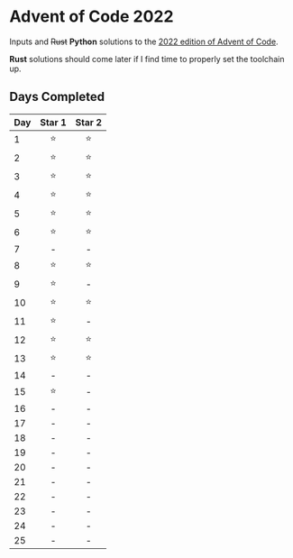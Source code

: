 # Advent of Code 2022

Inputs and ~~Rust~~ **Python** solutions to the [2022 edition of Advent of Code](https://adventofcode.com/2022).

**Rust** solutions should come later if I find time to properly set the toolchain up.

## Days Completed

Day | Star 1 | Star 2
----|:------:|:-----:
1   | ⭐     | ⭐ 
2 | ⭐ | ⭐
3 | ⭐ | ⭐
4 | ⭐ | ⭐
5 | ⭐ | ⭐
6 | ⭐ | ⭐
7 | - | -
8 | ⭐ | ⭐
9 | ⭐ | -
10 | ⭐ | ⭐
11 | ⭐ | -
12 | ⭐ | ⭐
13 | ⭐ | ⭐
14 | - | -
15 | ⭐ | -
16 | - | -
17 | - | -
18 | - | -
19 | - | -
20 | - | -
21 | - | -
22 | - | -
23 | - | -
24 | - | -
25 | - | -

